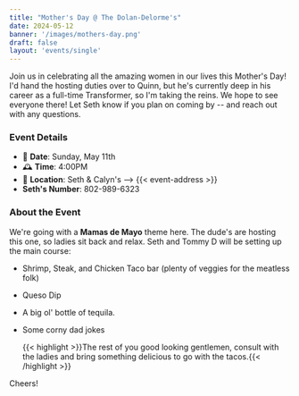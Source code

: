 ```yaml
---
title: "Mother's Day @ The Dolan-Delorme's"
date: 2024-05-12
banner: '/images/mothers-day.png'
draft: false
layout: 'events/single'
---
```


Join us in celebrating all the amazing women in our lives this Mother's Day! I'd hand the hosting duties over to Quinn, but he's currently deep in his career as a full-time Transformer, so I'm taking the reins. We hope to see everyone there! Let Seth know if you plan on coming by -- and reach out with any questions.

### Event Details

- 📆 **Date**: Sunday, May 11th
- 🕰️ **Time**: 4:00PM
- 📍 **Location**: Seth & Calyn's --> {{< event-address >}}
- **Seth's Number**: 802-989-6323

### About the Event

We're going with a **Mamas de Mayo** theme here. The dude's are hosting this one, so ladies sit back and relax. Seth and Tommy D will be setting up the main course:

- Shrimp, Steak, and Chicken Taco bar (plenty of veggies for the meatless folk)
- Queso Dip
- A big ol' bottle of tequila.
- Some corny dad jokes

  {{< highlight >}}The rest of you good looking gentlemen, consult with the ladies and bring something delicious to go with the tacos.{{< /highlight >}}

Cheers!
